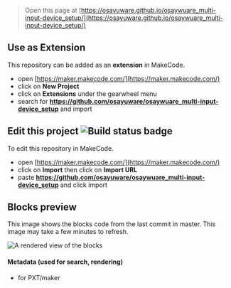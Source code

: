 
> Open this page at [https://osayuware.github.io/osaywuare_multi-input-device_setup/](https://osayuware.github.io/osaywuare_multi-input-device_setup/)

## Use as Extension

This repository can be added as an **extension** in MakeCode.

* open [https://maker.makecode.com/](https://maker.makecode.com/)
* click on **New Project**
* click on **Extensions** under the gearwheel menu
* search for **https://github.com/osayuware/osaywuare_multi-input-device_setup** and import

## Edit this project ![Build status badge](https://github.com/osayuware/osaywuare_multi-input-device_setup/workflows/MakeCode/badge.svg)

To edit this repository in MakeCode.

* open [https://maker.makecode.com/](https://maker.makecode.com/)
* click on **Import** then click on **Import URL**
* paste **https://github.com/osayuware/osaywuare_multi-input-device_setup** and click import

## Blocks preview

This image shows the blocks code from the last commit in master.
This image may take a few minutes to refresh.

![A rendered view of the blocks](https://github.com/osayuware/osaywuare_multi-input-device_setup/raw/master/.github/makecode/blocks.png)

#### Metadata (used for search, rendering)

* for PXT/maker
<script src="https://makecode.com/gh-pages-embed.js"></script><script>makeCodeRender("{{ site.makecode.home_url }}", "{{ site.github.owner_name }}/{{ site.github.repository_name }}");</script>
